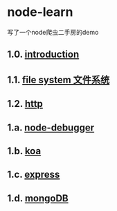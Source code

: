 # node-learn

写了一个node爬虫二手房的demo

## 1.0. [introduction](https://github.com/ivyTa/node-learn/blob/master/node-study/00-introduction/introduction.md)
## 1.1. [file system 文件系统](https://github.com/ivyTa/node-learn/blob/master/node-study/01-fileSystem/fileSystem.md)
## 1.2. [http](https://github.com/ivyTa/node-learn/blob/master/node-study/02-http/http.md)

## 1.a. [node-debugger](https://github.com/ivyTa/node-learn/blob/master/node-study/node-debug.md)
## 1.b. [koa](https://github.com/ivyTa/node-learn/blob/master/node-study/koaDemo/readme.md)
## 1.c. [express](https://github.com/ivyTa/node-learn/blob/master/node-study/expressAPI/API.md)
## 1.d. [mongoDB](https://github.com/ivyTa/node-learn/blob/master/node-study/mongoDB/readme.md)